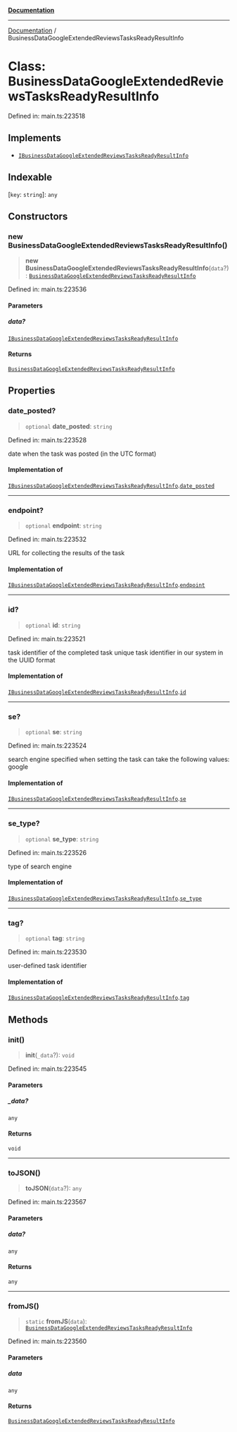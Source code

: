 [**Documentation**](../README.md)

***

[Documentation](../README.md) / BusinessDataGoogleExtendedReviewsTasksReadyResultInfo

# Class: BusinessDataGoogleExtendedReviewsTasksReadyResultInfo

Defined in: main.ts:223518

## Implements

- [`IBusinessDataGoogleExtendedReviewsTasksReadyResultInfo`](../interfaces/IBusinessDataGoogleExtendedReviewsTasksReadyResultInfo.md)

## Indexable

\[`key`: `string`\]: `any`

## Constructors

### new BusinessDataGoogleExtendedReviewsTasksReadyResultInfo()

> **new BusinessDataGoogleExtendedReviewsTasksReadyResultInfo**(`data`?): [`BusinessDataGoogleExtendedReviewsTasksReadyResultInfo`](BusinessDataGoogleExtendedReviewsTasksReadyResultInfo.md)

Defined in: main.ts:223536

#### Parameters

##### data?

[`IBusinessDataGoogleExtendedReviewsTasksReadyResultInfo`](../interfaces/IBusinessDataGoogleExtendedReviewsTasksReadyResultInfo.md)

#### Returns

[`BusinessDataGoogleExtendedReviewsTasksReadyResultInfo`](BusinessDataGoogleExtendedReviewsTasksReadyResultInfo.md)

## Properties

### date\_posted?

> `optional` **date\_posted**: `string`

Defined in: main.ts:223528

date when the task was posted (in the UTC format)

#### Implementation of

[`IBusinessDataGoogleExtendedReviewsTasksReadyResultInfo`](../interfaces/IBusinessDataGoogleExtendedReviewsTasksReadyResultInfo.md).[`date_posted`](../interfaces/IBusinessDataGoogleExtendedReviewsTasksReadyResultInfo.md#date_posted)

***

### endpoint?

> `optional` **endpoint**: `string`

Defined in: main.ts:223532

URL for collecting the results of the task

#### Implementation of

[`IBusinessDataGoogleExtendedReviewsTasksReadyResultInfo`](../interfaces/IBusinessDataGoogleExtendedReviewsTasksReadyResultInfo.md).[`endpoint`](../interfaces/IBusinessDataGoogleExtendedReviewsTasksReadyResultInfo.md#endpoint)

***

### id?

> `optional` **id**: `string`

Defined in: main.ts:223521

task identifier of the completed task
unique task identifier in our system in the UUID format

#### Implementation of

[`IBusinessDataGoogleExtendedReviewsTasksReadyResultInfo`](../interfaces/IBusinessDataGoogleExtendedReviewsTasksReadyResultInfo.md).[`id`](../interfaces/IBusinessDataGoogleExtendedReviewsTasksReadyResultInfo.md#id)

***

### se?

> `optional` **se**: `string`

Defined in: main.ts:223524

search engine specified when setting the task
can take the following values: google

#### Implementation of

[`IBusinessDataGoogleExtendedReviewsTasksReadyResultInfo`](../interfaces/IBusinessDataGoogleExtendedReviewsTasksReadyResultInfo.md).[`se`](../interfaces/IBusinessDataGoogleExtendedReviewsTasksReadyResultInfo.md#se)

***

### se\_type?

> `optional` **se\_type**: `string`

Defined in: main.ts:223526

type of search engine

#### Implementation of

[`IBusinessDataGoogleExtendedReviewsTasksReadyResultInfo`](../interfaces/IBusinessDataGoogleExtendedReviewsTasksReadyResultInfo.md).[`se_type`](../interfaces/IBusinessDataGoogleExtendedReviewsTasksReadyResultInfo.md#se_type)

***

### tag?

> `optional` **tag**: `string`

Defined in: main.ts:223530

user-defined task identifier

#### Implementation of

[`IBusinessDataGoogleExtendedReviewsTasksReadyResultInfo`](../interfaces/IBusinessDataGoogleExtendedReviewsTasksReadyResultInfo.md).[`tag`](../interfaces/IBusinessDataGoogleExtendedReviewsTasksReadyResultInfo.md#tag)

## Methods

### init()

> **init**(`_data`?): `void`

Defined in: main.ts:223545

#### Parameters

##### \_data?

`any`

#### Returns

`void`

***

### toJSON()

> **toJSON**(`data`?): `any`

Defined in: main.ts:223567

#### Parameters

##### data?

`any`

#### Returns

`any`

***

### fromJS()

> `static` **fromJS**(`data`): [`BusinessDataGoogleExtendedReviewsTasksReadyResultInfo`](BusinessDataGoogleExtendedReviewsTasksReadyResultInfo.md)

Defined in: main.ts:223560

#### Parameters

##### data

`any`

#### Returns

[`BusinessDataGoogleExtendedReviewsTasksReadyResultInfo`](BusinessDataGoogleExtendedReviewsTasksReadyResultInfo.md)
